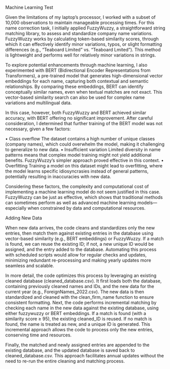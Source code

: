 Machine Learning Test

Given the limitations of my laptop’s processor, I worked with a subset of 10,000 observations to maintain manageable processing times. For this name correction task, I initially applied FuzzyWuzzy, a straightforward string matching library, to assess and standardize company name variations. FuzzyWuzzy works by calculating token-based similarity scores, through which it can effectively identify minor variations, typos, or slight formatting differences (e.g., “Teaboard Limited” vs. “Teaboard Lmited”). This method is lightweight and performs well for relatively minor variations in strings.

To explore potential enhancements through machine learning, I also experimented with BERT (Bidirectional Encoder Representations from Transformers), a pre-trained model that generates high-dimensional vector embeddings for each name, capturing both contextual and semantic relationships. By comparing these embeddings, BERT can identify conceptually similar names, even when textual matches are not exact. This vector-based similarity search can also be used for complex name variations and multilingual data.

In this case, however, both FuzzyWuzzy and BERT achieved similar accuracy, with BERT offering no significant improvement. After careful consideration, I determined that further training of the BERT model was not necessary, given a few factors:

•	Class overflow
The dataset contains a high number of unique classes (company names), which could overwhelm the model, making it challenging to generalize to new data.
•	Insufficient variation
Limited diversity in name patterns means that complex model training might not yield additional benefits. FuzzyWuzzy’s simpler approach proved effective in this context.
•	Overfitting
Training a model on this dataset might lead to overfitting, where the model learns specific idiosyncrasies instead of general patterns, potentially resulting in inaccuracies with new data.

Considering these factors, the complexity and computational cost of implementing a machine learning model do not seem justified in this case. FuzzyWuzzy can be just as effective, which shows that traditional methods can sometimes perform as well as advanced machine learning models—especially when constrained by data and computational resources.

Adding New Data

When new data arrives, the code cleans and standardizes only the new entries, then match them against existing entries in the database using vector-based similarity (e.g., BERT embeddings) or FuzzyWuzzy. If a match is found, we can reuse the existing ID; if not, a new unique ID would be assigned, and the entry added to the database. Automating this process with scheduled scripts would allow for regular checks and updates, minimizing redundant re-processing and making yearly updates more seamless and scalable.

In more detail, the code optimizes this process by leveraging an existing cleaned database (cleaned_database.csv). It first loads both the database, containing previously cleaned names and IDs, and the new data for the current year (e.g., ForeignNames_2022.csv). The new data is then standardized and cleaned with the clean_firm_name function to ensure consistent formatting. Next, the code performs incremental matching by checking each name in the new data against the existing database, using either fuzzywuzzy or BERT embeddings. If a match is found (with a similarity score ≥ 95), the existing cleaned_ID is reused. If no match is found, the name is treated as new, and a unique ID is generated. This incremental approach allows the code to process only the new entries, conserving time and resources.

Finally, the matched and newly assigned entries are appended to the existing database, and the updated database is saved back to cleaned_database.csv. This approach facilitates annual updates without the need to re-run the entire cleaning and matching process.
